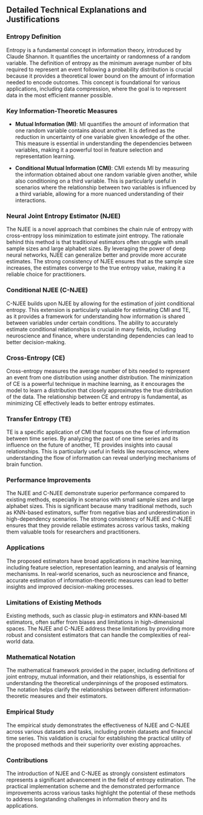 ## Detailed Technical Explanations and Justifications

### Entropy Definition
Entropy is a fundamental concept in information theory, introduced by Claude Shannon. It quantifies the uncertainty or randomness of a random variable. The definition of entropy as the minimum average number of bits required to represent an event following a probability distribution is crucial because it provides a theoretical lower bound on the amount of information needed to encode outcomes. This concept is foundational for various applications, including data compression, where the goal is to represent data in the most efficient manner possible.

### Key Information-Theoretic Measures
- **Mutual Information (MI)**: MI quantifies the amount of information that one random variable contains about another. It is defined as the reduction in uncertainty of one variable given knowledge of the other. This measure is essential in understanding the dependencies between variables, making it a powerful tool in feature selection and representation learning.

- **Conditional Mutual Information (CMI)**: CMI extends MI by measuring the information obtained about one random variable given another, while also conditioning on a third variable. This is particularly useful in scenarios where the relationship between two variables is influenced by a third variable, allowing for a more nuanced understanding of their interactions.

### Neural Joint Entropy Estimator (NJEE)
The NJEE is a novel approach that combines the chain rule of entropy with cross-entropy loss minimization to estimate joint entropy. The rationale behind this method is that traditional estimators often struggle with small sample sizes and large alphabet sizes. By leveraging the power of deep neural networks, NJEE can generalize better and provide more accurate estimates. The strong consistency of NJEE ensures that as the sample size increases, the estimates converge to the true entropy value, making it a reliable choice for practitioners.

### Conditional NJEE (C-NJEE)
C-NJEE builds upon NJEE by allowing for the estimation of joint conditional entropy. This extension is particularly valuable for estimating CMI and TE, as it provides a framework for understanding how information is shared between variables under certain conditions. The ability to accurately estimate conditional relationships is crucial in many fields, including neuroscience and finance, where understanding dependencies can lead to better decision-making.

### Cross-Entropy (CE)
Cross-entropy measures the average number of bits needed to represent an event from one distribution using another distribution. The minimization of CE is a powerful technique in machine learning, as it encourages the model to learn a distribution that closely approximates the true distribution of the data. The relationship between CE and entropy is fundamental, as minimizing CE effectively leads to better entropy estimates.

### Transfer Entropy (TE)
TE is a specific application of CMI that focuses on the flow of information between time series. By analyzing the past of one time series and its influence on the future of another, TE provides insights into causal relationships. This is particularly useful in fields like neuroscience, where understanding the flow of information can reveal underlying mechanisms of brain function.

### Performance Improvements
The NJEE and C-NJEE demonstrate superior performance compared to existing methods, especially in scenarios with small sample sizes and large alphabet sizes. This is significant because many traditional methods, such as KNN-based estimators, suffer from negative bias and underestimation in high-dependency scenarios. The strong consistency of NJEE and C-NJEE ensures that they provide reliable estimates across various tasks, making them valuable tools for researchers and practitioners.

### Applications
The proposed estimators have broad applications in machine learning, including feature selection, representation learning, and analysis of learning mechanisms. In real-world scenarios, such as neuroscience and finance, accurate estimation of information-theoretic measures can lead to better insights and improved decision-making processes.

### Limitations of Existing Methods
Existing methods, such as classic plug-in estimators and KNN-based MI estimators, often suffer from biases and limitations in high-dimensional spaces. The NJEE and C-NJEE address these limitations by providing more robust and consistent estimators that can handle the complexities of real-world data.

### Mathematical Notation
The mathematical framework provided in the paper, including definitions of joint entropy, mutual information, and their relationships, is essential for understanding the theoretical underpinnings of the proposed estimators. The notation helps clarify the relationships between different information-theoretic measures and their estimators.

### Empirical Study
The empirical study demonstrates the effectiveness of NJEE and C-NJEE across various datasets and tasks, including protein datasets and financial time series. This validation is crucial for establishing the practical utility of the proposed methods and their superiority over existing approaches.

### Contributions
The introduction of NJEE and C-NJEE as strongly consistent estimators represents a significant advancement in the field of entropy estimation. The practical implementation scheme and the demonstrated performance improvements across various tasks highlight the potential of these methods to address longstanding challenges in information theory and its applications.